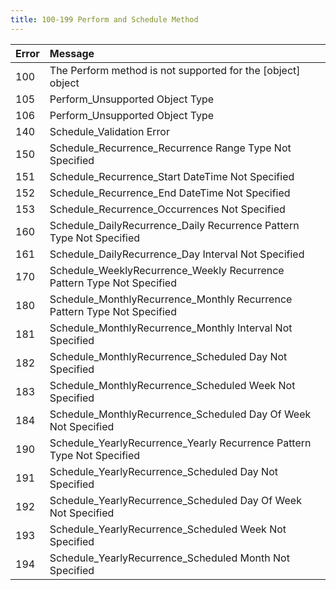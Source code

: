 ```yaml
---
title: 100-199 Perform and Schedule Method
---
```

<table class="table table-hover">
<thead align="left">
<tr>
<th>Error</th>
<th>Message</th>
</tr>
</thead>
<tbody>
<tr>
<td>100</td>
<td>The Perform method is not supported for the [object] object</td>
</tr>
<tr>
<td>105</td>
<td>Perform_Unsupported Object Type</td>
</tr>
<tr>
<td>106</td>
<td>Perform_Unsupported Object Type</td>
</tr>
<tr>
<td>140</td>
<td>Schedule_Validation Error</td>
</tr>
<tr>
<td>150</td>
<td>Schedule_Recurrence_Recurrence Range Type Not Specified</td>
</tr>
<tr>
<td>151</td>
<td>Schedule_Recurrence_Start DateTime Not Specified</td>
</tr>
<tr>
<td>152</td>
<td>Schedule_Recurrence_End DateTime Not Specified</td>
</tr>
<tr>
<td>153</td>
<td>Schedule_Recurrence_Occurrences Not Specified</td>
</tr>
<tr>
<td>160</td>
<td>Schedule_DailyRecurrence_Daily Recurrence Pattern Type Not Specified</td>
</tr>
<tr>
<td>161</td>
<td>Schedule_DailyRecurrence_Day Interval Not Specified</td>
</tr>
<tr>
<td>170</td>
<td>Schedule_WeeklyRecurrence_Weekly Recurrence Pattern Type Not Specified</td>
</tr>
<tr>
<td>180</td>
<td>Schedule_MonthlyRecurrence_Monthly Recurrence Pattern Type Not Specified</td>
</tr>
<tr>
<td>181</td>
<td>Schedule_MonthlyRecurrence_Monthly Interval Not Specified</td>
</tr>
<tr>
<td>182</td>
<td>Schedule_MonthlyRecurrence_Scheduled Day Not Specified</td>
</tr>
<tr>
<td>183</td>
<td>Schedule_MonthlyRecurrence_Scheduled Week Not Specified</td>
</tr>
<tr>
<td>184</td>
<td>Schedule_MonthlyRecurrence_Scheduled Day Of Week Not Specified</td>
</tr>
<tr>
<td>190</td>
<td>Schedule_YearlyRecurrence_Yearly Recurrence Pattern Type Not Specified</td>
</tr>
<tr>
<td>191</td>
<td>Schedule_YearlyRecurrence_Scheduled Day Not Specified</td>
</tr>
<tr>
<td>192</td>
<td>Schedule_YearlyRecurrence_Scheduled Day Of Week Not Specified</td>
</tr>
<tr>
<td>193</td>
<td>Schedule_YearlyRecurrence_Scheduled Week Not Specified</td>
</tr>
<tr>
<td>194</td>
<td>Schedule_YearlyRecurrence_Scheduled Month Not Specified</td>
</tr>
</tbody>
</table>